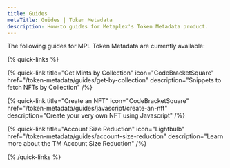 ```yaml
---
title: Guides
metaTitle: Guides | Token Metadata
description: How-to guides for Metaplex's Token Metadata product.
---
```


The following guides for MPL Token Metadata are currently available:

{% quick-links %}

{% quick-link title="Get Mints by Collection" icon="CodeBracketSquare" href="/token-metadata/guides/get-by-collection" description="Snippets to fetch NFTs by Collection" /%}

{% quick-link title="Create an NFT" icon="CodeBracketSquare" href="/token-metadata/guides/javascript/create-an-nft" description="Create your very own NFT using Javascript" /%}

{% quick-link title="Account Size Reduction" icon="Lightbulb" href="/token-metadata/guides/account-size-reduction" description="Learn more about the TM Account Size Reduction" /%}

{% /quick-links %}